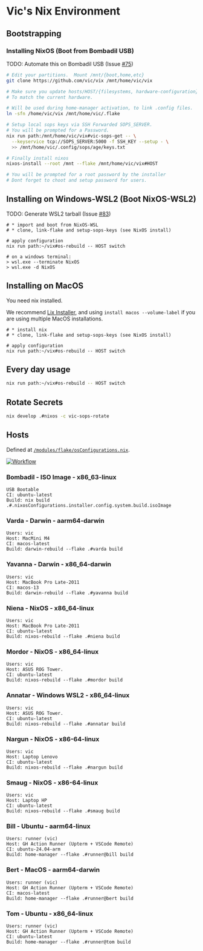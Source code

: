 # Vic's Nix Environment

## Bootstrapping 

### Installing NixOS (Boot from Bombadil USB)

TODO: Automate this on Bombadil USB (Issue [#75](https://github.com/vic/vix/issues/75))

```bash
# Edit your partitions.  Mount /mnt/{boot,home,etc}
git clone https://github.com/vic/vix /mnt/home/vic/vix

# Make sure you update hosts/HOST/{filesystems, hardware-configuration}.nix
# To match the current hardware.

# Will be used during home-manager activation, to link .config files.
ln -sfn /home/vic/vix /mnt/home/vic/.flake

# Setup local sops keys via SSH Forwarded SOPS_SERVER.
# You will be prompted for a Password.
nix run path:/mnt/home/vic/vix#vic-sops-get -- \
  --keyservice tcp://SOPS_SERVER:5000 -f SSH_KEY --setup - \
  >> /mnt/home/vic/.config/sops/age/keys.txt

# Finally install nixos
nixos-install --root /mnt --flake /mnt/home/vic/vix#HOST

# You will be prompted for a root password by the installer
# Dont forget to choot and setup password for users.
```

## Installing on Windows-WSL2 (Boot NixOS-WSL2)

TODO: Generate WSL2 tarball (Issue [#83](https://github.com/vic/vix/issues/83))

```
# * import and boot from NixOS-WSL
# * clone, link-flake and setup-sops-keys (see NixOS install)

# apply configuration
nix run path:~/vix#os-rebuild -- HOST switch

# on a windows terminal:
> wsl.exe --terminate NixOS
> wsl.exe -d NixOS
```

## Installing on MacOS

You need nix installed.

We recommend [Lix Installer](https://lix.systems/install/), and
using `install macos --volume-label` if you are using multiple MacOS installations.

```
# * install nix
# * clone, link-flake and setup-sops-keys (see NixOS install)

# apply configuration
nix run path:~/vix#os-rebuild -- HOST switch
```

## Every day usage

```bash
nix run path:~/vix#os-rebuild -- HOST switch
```

## Rotate Secrets

```bash
nix develop .#nixos -c vic-sops-rotate
```

## Hosts

Defined at [`/modules/flake/osConfigurations.nix`](https://github.com/vic/vix/tree/main/modules/flake/osConfigurations.nix).

[![Workflow](https://github.com/vic/vix/actions/workflows/build-systems.yaml/badge.svg)](https://github.com/vic/vix/actions/workflows/build-systems.yaml)

### Bombadil - ISO Image - x86_63-linux
```
USB Bootable
CI: ubuntu-latest
Build: nix build .#.nixosConfigurations.installer.config.system.build.isoImage
```


### Varda - Darwin - aarm64-darwin
```
Users: vic
Host: MacMini M4
CI: macos-latest
Build: darwin-rebuild --flake .#varda build
```

### Yavanna - Darwin - x86_64-darwin
```
Users: vic
Host: MacBook Pro Late-2011
CI: macos-13
Build: darwin-rebuild --flake .#yavanna build
```

### Niena - NixOS - x86_64-linux
```
Users: vic
Host: MacBook Pro Late-2011
CI: ubuntu-latest
Build: nixos-rebuild --flake .#niena build
```

### Mordor - NixOS - x86_64-linux
```
Users: vic
Host: ASUS ROG Tower.
CI: ubuntu-latest
Build: nixos-rebuild --flake .#mordor build
```

### Annatar - Windows WSL2 - x86_64-linux
```
Users: vic
Host: ASUS ROG Tower.
CI: ubuntu-latest
Build: nixos-rebuild --flake .#annatar build
```

### Nargun - NixOS - x86-64-linux
```
Users: vic
Host: Laptop Lenovo
CI: ubuntu-latest
Build: nixos-rebuild --flake .#nargun build
```

### Smaug - NixOS - x86-64-linux
```
Users: vic
Host: Laptop HP
CI: ubuntu-latest
Build: nixos-rebuild --flake .#smaug build
```

### Bill - Ubuntu - aarm64-linux
```
Users: runner (vic)
Host: GH Action Runner (Upterm + VSCode Remote)
CI: ubuntu-24.04-arm
Build: home-manager --flake .#runner@bill build
```

### Bert - MacOS - aarm64-darwin
```
Users: runner (vic)
Host: GH Action Runner (Upterm + VSCode Remote)
CI: macos-latest
Build: home-manager --flake .#runner@bert build
```

### Tom - Ubuntu - x86_64-linux
```
Users: runner (vic)
Host: GH Action Runner (Upterm + VSCode Remote)
CI: ubuntu-latest
Build: home-manager --flake .#runner@tom build
```

